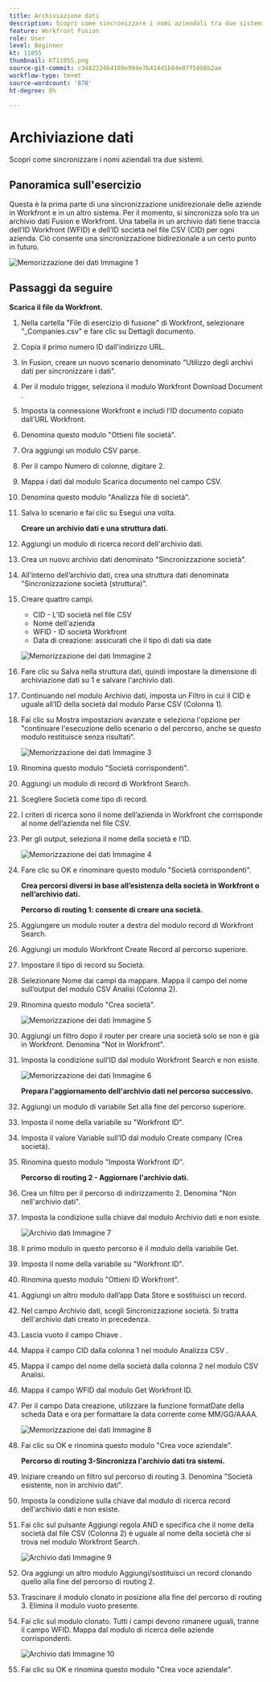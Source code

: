 ```yaml
---
title: Archiviazione dati
description: Scopri come sincronizzare i nomi aziendali tra due sistemi. (Deve essere compreso tra 60 e 160 caratteri, ma è di 59 caratteri)
feature: Workfront Fusion
role: User
level: Beginner
kt: 11055
thumbnail: KT11055.png
source-git-commit: c348222464180e994e7b414d1b84e07f58b6b2ae
workflow-type: tm+mt
source-wordcount: '878'
ht-degree: 0%

---
```



# Archiviazione dati

Scopri come sincronizzare i nomi aziendali tra due sistemi.

## Panoramica sull&#39;esercizio

Questa è la prima parte di una sincronizzazione unidirezionale delle aziende in Workfront e in un altro sistema. Per il momento, si sincronizza solo tra un archivio dati Fusion e Workfront. Una tabella in un archivio dati tiene traccia dell’ID Workfront (WFID) e dell’ID società nel file CSV (CID) per ogni azienda. Ciò consente una sincronizzazione bidirezionale a un certo punto in futuro.

![Memorizzazione dei dati Immagine 1](../12-exercises/assets/data-stores-walkthrough-1.png)

## Passaggi da seguire

**Scarica il file da Workfront.**

1. Nella cartella &quot;File di esercizio di fusione&quot; di Workfront, selezionare &quot;_Companies.csv&quot; e fare clic su Dettagli documento.
1. Copia il primo numero ID dall&#39;indirizzo URL.
1. In Fusion, creare un nuovo scenario denominato &quot;Utilizzo degli archivi dati per sincronizzare i dati&quot;.
1. Per il modulo trigger, seleziona il modulo Workfront Download Document .
1. Imposta la connessione Workfront e includi l’ID documento copiato dall’URL Workfront.
1. Denomina questo modulo &quot;Ottieni file società&quot;.
1. Ora aggiungi un modulo CSV parse.
1. Per il campo Numero di colonne, digitare 2.
1. Mappa i dati dal modulo Scarica documento nel campo CSV.
1. Denomina questo modulo &quot;Analizza file di società&quot;.
1. Salva lo scenario e fai clic su Esegui una volta.

   **Creare un archivio dati e una struttura dati.**

1. Aggiungi un modulo di ricerca record dell&#39;archivio dati.
1. Crea un nuovo archivio dati denominato &quot;Sincronizzazione società&quot;.
1. All’interno dell’archivio dati, crea una struttura dati denominata &quot;Sincronizzazione società (struttura)&quot;.
1. Creare quattro campi.

   + CID - L’ID società nel file CSV
   + Nome dell&#39;azienda
   + WFID - ID società Workfront
   + Data di creazione: assicurati che il tipo di dati sia date

   ![Memorizzazione dei dati Immagine 2](../12-exercises/assets/data-stores-walkthrough-2.png)

1. Fare clic su Salva nella struttura dati, quindi impostare la dimensione di archiviazione dati su 1 e salvare l&#39;archivio dati.
1. Continuando nel modulo Archivio dati, imposta un Filtro in cui il CID è uguale all’ID della società dal modulo Parse CSV (Colonna 1).
1. Fai clic su Mostra impostazioni avanzate e seleziona l&#39;opzione per &quot;continuare l&#39;esecuzione dello scenario o del percorso, anche se questo modulo restituisce senza risultati&quot;.

   ![Memorizzazione dei dati Immagine 3](../12-exercises/assets/data-stores-walkthrough-3.png)

1. Rinomina questo modulo &quot;Società corrispondenti&quot;.
1. Aggiungi un modulo di record di Workfront Search.
1. Scegliere Società come tipo di record.
1. I criteri di ricerca sono il nome dell’azienda in Workfront che corrisponde al nome dell’azienda nel file CSV.
1. Per gli output, seleziona il nome della società e l’ID.

   ![Memorizzazione dei dati Immagine 4](../12-exercises/assets/data-stores-walkthrough-4.png)

1. Fare clic su OK e rinominare questo modulo &quot;Società corrispondenti&quot;.

   **Crea percorsi diversi in base all’esistenza della società in Workfront o nell’archivio dati.**

   **Percorso di routing 1: consente di creare una società.**

1. Aggiungere un modulo router a destra del modulo record di Workfront Search.
1. Aggiungi un modulo Workfront Create Record al percorso superiore.
1. Impostare il tipo di record su Società.
1. Selezionare Nome dai campi da mappare. Mappa il campo del nome sull’output del modulo CSV Analisi (Colonna 2).
1. Rinomina questo modulo &quot;Crea società&quot;.

   ![Memorizzazione dei dati Immagine 5](../12-exercises/assets/data-stores-walkthrough-5.png)

1. Aggiungi un filtro dopo il router per creare una società solo se non è già in Workfront. Denomina &quot;Not in Workfront&quot;.
1. Imposta la condizione sull’ID dal modulo Workfront Search e non esiste.

   ![Memorizzazione dei dati Immagine 6](../12-exercises/assets/data-stores-walkthrough-6.png)

   **Prepara l&#39;aggiornamento dell&#39;archivio dati nel percorso successivo.**

1. Aggiungi un modulo di variabile Set alla fine del percorso superiore.
1. Imposta il nome della variabile su &quot;Workfront ID&quot;.
1. Imposta il valore Variable sull’ID dal modulo Create company (Crea società).
1. Rinomina questo modulo &quot;Imposta Workfront ID&quot;.

   **Percorso di routing 2 - Aggiornare l&#39;archivio dati.**

1. Crea un filtro per il percorso di indirizzamento 2. Denomina &quot;Non nell&#39;archivio dati&quot;.

1. Imposta la condizione sulla chiave dal modulo Archivio dati e non esiste.

   ![Archivio dati Immagine 7](../12-exercises/assets/data-stores-walkthrough-7.png)

1. Il primo modulo in questo percorso è il modulo della variabile Get.
1. Imposta il nome della variabile su &quot;Workfront ID&quot;.
1. Rinomina questo modulo &quot;Ottieni ID Workfront&quot;.
1. Aggiungi un altro modulo dall’app Data Store e sostituisci un record.
1. Nel campo Archivio dati, scegli Sincronizzazione società. Si tratta dell&#39;archivio dati creato in precedenza.
1. Lascia vuoto il campo Chiave .
1. Mappa il campo CID dalla colonna 1 nel modulo Analizza CSV .
1. Mappa il campo del nome della società dalla colonna 2 nel modulo CSV Analisi.
1. Mappa il campo WFID dal modulo Get Workfront ID.
1. Per il campo Data creazione, utilizzare la funzione formatDate della scheda Data e ora per formattare la data corrente come MM/GG/AAAA.

   ![Memorizzazione dei dati Immagine 8](../12-exercises/assets/data-stores-walkthrough-8.png)

1. Fai clic su OK e rinomina questo modulo &quot;Crea voce aziendale&quot;.

   **Percorso di routing 3-Sincronizza l&#39;archivio dati tra sistemi.**

1. Iniziare creando un filtro sul percorso di routing 3. Denomina &quot;Società esistente, non in archivio dati&quot;.
1. Imposta la condizione sulla chiave dal modulo di ricerca record dell&#39;archivio dati e non esiste.
1. Fai clic sul pulsante Aggiungi regola AND e specifica che il nome della società dal file CSV (Colonna 2) è uguale al nome della società che si trova nel modulo Workfront Search.

   ![Archivio dati Immagine 9](../12-exercises/assets/data-stores-walkthrough-9.png)

1. Ora aggiungi un altro modulo Aggiungi/sostituisci un record clonando quello alla fine del percorso di routing 2.
1. Trascinare il modulo clonato in posizione alla fine del percorso di routing 3. Elimina il modulo vuoto presente.
1. Fai clic sul modulo clonato. Tutti i campi devono rimanere uguali, tranne il campo WFID. Mappa dal modulo di ricerca delle aziende corrispondenti.

   ![Archivio dati Immagine 10](../12-exercises/assets/data-stores-walkthrough-10.png)

1. Fai clic su OK e rinomina questo modulo &quot;Crea voce aziendale&quot;.
